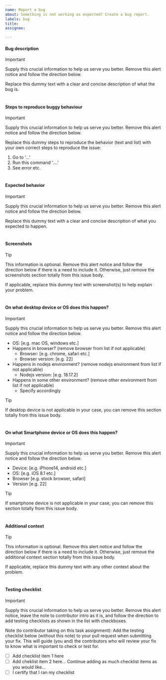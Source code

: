 ```yaml
---
name: Report a bug
about: Something is not working as expected? Create a bug report.
labels: bug
title:
assignee:

---
```


<!-- Issue template by Collabo Community -->

#### Bug description

> [!IMPORTANT]  
> Supply this crucial information to help us serve you better. Remove this alert notice and follow the direction below.

Replace this dummy text with a clear and concise description of what the bug is.

#

#### Steps to reproduce buggy behaviour

> [!IMPORTANT]  
> Supply this crucial information to help us serve you better. Remove this alert notice and follow the direction below.

Replace this dummy steps to reproduce the behavior (text and list) with your own correct steps to reproduce the issue:
1. Go to '...' 
2. Run this command '....'
3. See error etc.

#

#### Expected behavior

> [!IMPORTANT]  
> Supply this crucial information to help us serve you better. Remove this alert notice and follow the direction below.

Replace this dummy text with a clear and concise description of what you expected to happen.

#

#### Screenshots

> [!TIP]  
> This information is optional. Remove this alert notice and follow the direction below if there is a need to include it. Otherwise, just remove the screenshots section totally from this issue body.

If applicable, replace this dummy text with screenshot(s) to help explain your problem.

#

#### On what desktop device or OS does this happen?

> [!IMPORTANT]  
> Supply this crucial information to help us serve you better. Remove this alert notice and follow the direction below.

- OS: [e.g. mac OS, windows etc.]
- Happens in browser? (remove browser from list if not applicable)
  - Browser: [e.g. chrome, safari etc.]
  - Browser version: [e.g. 22]
- Happens in nodejs environment? (remove nodejs environment from list if not applicable)
  - Nodejs version: [e.g. 18.17.2]
- Happens in some other environment? (remove other environment from list if not applicable)
  - Specify accordingly
 
> [!TIP]  
> If desktop device is not applicable in your case, you can remove this section totally from this issue body.

#

#### On what Smartphone device or OS does this happen?

> [!IMPORTANT]  
> Supply this crucial information to help us serve you better. Remove this alert notice and follow the direction below.

- Device: [e.g. iPhone14, android etc.]
- OS: [e.g. iOS 8.1 etc.]
- Browser [e.g. stock browser, safari]
- Version [e.g. 22]

> [!TIP]  
> If smartphone device is not applicable in your case, you can remove this section totally from this issue body.

 #

#### Additional context

> [!TIP]  
> This information is optional. Remove this alert notice and follow the direction below if there is a need to include it. Otherwise, just remove the additional context section totally from this issue body.

If applicable, replace this dummy text with any other context about the problem.

#

#### Testing checklist

> [!IMPORTANT]  
> Supply this crucial information to help us serve you better. Remove this alert notice, leave the note to contributor intro as it is, and follow the direction to add testing checklists as shown in the list with checkboxes.

Note (to contributor taking on this task assignment): Add the testing checklist below (without this note) to your pull request when submitting your fix. This will guide (you and) the contributors who will review your fix to know what is important to check or test for.
- [ ] Add checklist item 1 here
- [ ] Add cheklist item 2 here... Continue adding as much checklist items as you would like...
- [ ] I certify that I ran my checklist
